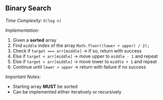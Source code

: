 ## Binary Search

*Time Complexity:* `O(log n)`

*Implementation:*

1. Given a **sorted** array
2. Find `middle` index of the array `Math.floor((lower + upper) / 2);`
3. Check if `target === arr[middle]` -> if so, return with success
4. Else if `target < arr[middle]` -> move upper to `middle - 1` and repeat
5. Else if `target > arr[middle]` -> move lower to `middle + 1` and repeat
6. Continue until `lower > upper` -> return with failure if no success

*Important Notes:*

- Starting array **MUST** be sorted
- Can be implemented either iteratively or recursively

